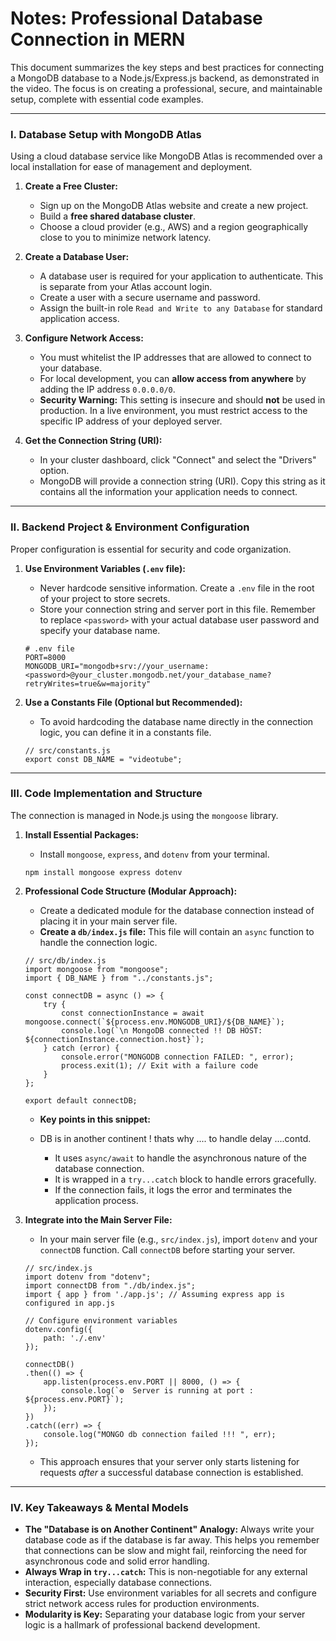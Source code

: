 # Notes: Professional Database Connection in MERN

This document summarizes the key steps and best practices for connecting a MongoDB database to a Node.js/Express.js backend, as demonstrated in the video. The focus is on creating a professional, secure, and maintainable setup, complete with essential code examples.

---

### I. Database Setup with MongoDB Atlas

Using a cloud database service like MongoDB Atlas is recommended over a local installation for ease of management and deployment.

1.  **Create a Free Cluster:**
    *   Sign up on the MongoDB Atlas website and create a new project.
    *   Build a **free shared database cluster**.
    *   Choose a cloud provider (e.g., AWS) and a region geographically close to you to minimize network latency.

2.  **Create a Database User:**
    *   A database user is required for your application to authenticate. This is separate from your Atlas account login.
    *   Create a user with a secure username and password.
    *   Assign the built-in role `Read and Write to any Database` for standard application access.

3.  **Configure Network Access:**
    *   You must whitelist the IP addresses that are allowed to connect to your database.
    *   For local development, you can **allow access from anywhere** by adding the IP address `0.0.0.0/0`.
    *   **Security Warning:** This setting is insecure and should **not** be used in production. In a live environment, you must restrict access to the specific IP address of your deployed server.

4.  **Get the Connection String (URI):**
    *   In your cluster dashboard, click "Connect" and select the "Drivers" option.
    *   MongoDB will provide a connection string (URI). Copy this string as it contains all the information your application needs to connect.

---

### II. Backend Project & Environment Configuration

Proper configuration is essential for security and code organization.

1.  **Use Environment Variables (`.env` file):**
    *   Never hardcode sensitive information. Create a `.env` file in the root of your project to store secrets.
    *   Store your connection string and server port in this file. Remember to replace `<password>` with your actual database user password and specify your database name.

    ```
    # .env file
    PORT=8000
    MONGODB_URI="mongodb+srv://your_username:<password>@your_cluster.mongodb.net/your_database_name?retryWrites=true&w=majority"
    ```

2.  **Use a Constants File (Optional but Recommended):**
    *   To avoid hardcoding the database name directly in the connection logic, you can define it in a constants file.

    ```
    // src/constants.js
    export const DB_NAME = "videotube";
    ```

---

### III. Code Implementation and Structure

The connection is managed in Node.js using the `mongoose` library.

1.  **Install Essential Packages:**
    *   Install `mongoose`, `express`, and `dotenv` from your terminal.

    ```
    npm install mongoose express dotenv
    ```

2.  **Professional Code Structure (Modular Approach):**
    *   Create a dedicated module for the database connection instead of placing it in your main server file.
    *   **Create a `db/index.js` file:** This file will contain an `async` function to handle the connection logic.

    ```
    // src/db/index.js
    import mongoose from "mongoose";
    import { DB_NAME } from "../constants.js";

    const connectDB = async () => { 
        try {
            const connectionInstance = await mongoose.connect(`${process.env.MONGODB_URI}/${DB_NAME}`);
            console.log(`\n MongoDB connected !! DB HOST: ${connectionInstance.connection.host}`);
        } catch (error) {
            console.error("MONGODB connection FAILED: ", error);
            process.exit(1); // Exit with a failure code
        }
    };

    export default connectDB;
    ```
    *   **Key points in this snippet:**

    - DB is in another continent ! thats why .... to handle delay ....contd.

        *   It uses `async/await` to handle the asynchronous nature of the database connection.
        *   It is wrapped in a `try...catch` block to handle errors gracefully.
        *   If the connection fails, it logs the error and terminates the application process.

3.  **Integrate into the Main Server File:**
    *   In your main server file (e.g., `src/index.js`), import `dotenv` and your `connectDB` function. Call `connectDB` before starting your server.

    ```
    // src/index.js
    import dotenv from "dotenv";
    import connectDB from "./db/index.js";
    import { app } from './app.js'; // Assuming express app is configured in app.js

    // Configure environment variables
    dotenv.config({
        path: './.env'
    });

    connectDB()
    .then(() => {
        app.listen(process.env.PORT || 8000, () => {
            console.log(`⚙️  Server is running at port : ${process.env.PORT}`);
        });
    })
    .catch((err) => {
        console.log("MONGO db connection failed !!! ", err);
    });
    ```
    *   This approach ensures that your server only starts listening for requests *after* a successful database connection is established.

---

### IV. Key Takeaways & Mental Models

*   **The "Database is on Another Continent" Analogy:** Always write your database code as if the database is far away. This helps you remember that connections can be slow and might fail, reinforcing the need for asynchronous code and solid error handling.
*   **Always Wrap in `try...catch`:** This is non-negotiable for any external interaction, especially database connections.
*   **Security First:** Use environment variables for all secrets and configure strict network access rules for production environments.
*   **Modularity is Key:** Separating your database logic from your server logic is a hallmark of professional backend development.

